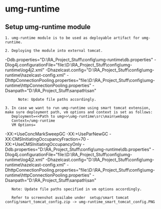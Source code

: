 # umg-runtime 

## Setup umg-runtime module

    1. umg-runtime module is to be used as deployable artifact for umg-runtime.
      
    2. Deploying the module into external tomcat.

-Ddb.properties="D:\RA_Project_Stuff\config\umg-runtime\db.properties"
-Dlog4j.configurationFile="file:\\D:\RA_Project_Stuff\config\umg-runtime\log4j2.xml"
-Dhazelcast.config="D:\RA_Project_Stuff\config\umg-runtime\hazelcast-config.xml"
-DhttpConnectionPooling.properties="file:\D:\RA_Project_Stuff\config\umg-runtime\httpConnectionPooling.properties"
-Dsanpath="D:\RA_Project_Stuff\sanpath\san\"
         
          Note: Update file paths accordingly.

    3. In case we want to run umg-runtime using smart tomcat extension, make sure deployment path, vm options and context is set as follows:
       Deployment=<<Path to umg>>\umg-runtime\src\main\webapp
       Context=/umg-runtime
       VM Options= 
       
-XX:+UseConcMarkSweepGC
-XX:+UseParNewGC
-XX:CMSInitiatingOccupancyFraction=70
-XX:+UseCMSInitiatingOccupancyOnly
-Ddb.properties="D:\RA_Project_Stuff\config\umg-runtime\db.properties"
-Dlog4j.configurationFile="file:\\D:\RA_Project_Stuff\config\umg-runtime\log4j2.xml"
-Dhazelcast.config="D:\RA_Project_Stuff\config\umg-runtime\hazelcast-config.xml"
-DhttpConnectionPooling.properties="file:\D:\RA_Project_Stuff\config\umg-runtime\httpConnectionPooling.properties"
-Dsanpath="D:\RA_Project_Stuff\sanpath\san\"
        
       Note: Update file paths specified in vm options accordingly.
       
       Refer to screenshot availabe under  setup/smart tomcat config/smart_tomcat_config.zip -> umg-runtime_smart_tomcat_config.PNG
       
